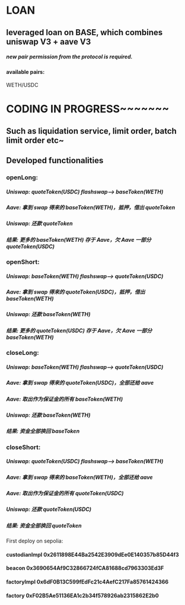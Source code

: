 # LOAN

## leveraged loan on BASE, which combines uniswap V3 + aave V3

##### new pair permission from the protocol is required.

#### available pairs:

WETH/USDC

# CODING IN PROGRESS~~~~~~~

## Such as liquidation service, limit order, batch limit order etc~

## Developed functionalities

### openLong:

##### Uniswap: quoteToken(USDC) flashswap--> baseToken(WETH)

##### Aave: 拿到 swap 得来的 baseToken(WETH)，抵押，借出 quoteToken

##### Uniswap: 还款 quoteToken

##### 结果: 更多的 baseToken(WETH) 存于 Aave，欠 Aave 一部分 quoteToken(USDC)

### openShort:

##### Uniswap: baseToken(WETH) flashswap--> quoteToken(USDC)

##### Aave: 拿到 swap 得来的 quoteToken(USDC)，抵押，借出 baseToken(WETH)

##### Uniswap: 还款 baseToken(WETH)

##### 结果: 更多的 quoteToken(USDC) 存于 Aave，欠 Aave 一部分 baseToken(WETH)

### closeLong:

##### Uniswap: baseToken(WETH) flashswap--> quoteToken(USDC)

##### Aave: 拿到 swap 得来的 quoteToken(USDC)，全部还给 aave

##### Aave: 取出作为保证金的所有 baseToken(WETH)

##### Uniswap: 还款 baseToken(WETH)

##### 结果: 资金全部换回 baseToken

### closeShort:

##### Uniswap: quoteToken(USDC) flashswap--> baseToken(WETH)

##### Aave: 拿到 swap 得来的 baseToken(WETH)，全部还给 aave

##### Aave: 取出作为保证金的所有 quoteToken(USDC)

##### Uniswap: 还款 quoteToken(USDC)

##### 结果: 资金全部换回 quoteToken

First deploy on sepolia:

#### custodianImpl 0x2611898E44Ba2542E3909dEe0E140357b85D44f3

#### beacon 0x3690654Af9C32866724fCA81688cd7963303Ed3F

#### factoryImpl 0x6dF0B13C599fEdFc21c4AefC217Fa85761424366

#### factory 0xF02B5Ae51136EA1c2b34f578926ab2315862E2b0
